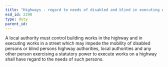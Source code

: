 ```yaml
---
title: "Highways - regard to needs of disabled and blind in executing works"
esd_id: 2290
type: duty
parent_id:  
---
```


A local authority must control building works in the highway and in executing works in a street which may impede the mobility of disabled persons or blind persons highway authorities, local authorities and any other person exercising a statutory power to execute works on a highway shall have regard to the needs of such persons.

